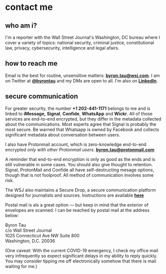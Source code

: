 # contact me

## who am i?

I'm a reporter with the Wall Street Journal's Washington, DC bureau where I cover a variety of topics: national security, criminal justice, constitutional law, privacy, cybersecurity, intelligence and legal afairs.

## how to reach me

Email is the best for routine, unsensitive matters: **[byron.tau@wsj.com](mailto:byron.tau@wsj.com)**. I am on Twitter at **[@byrontau](https://www.twitter.com/byrontau)** and my DMs are open to all. I'm also on **[LinkedIn](https://www.linkedin.com/in/byrontau)**.

## secure communication

For greater security, the number **+1 202-441-1171** belongs to me and is linked to **iMessage,** **Signal**, **Confide**, **WhatsApp** and **Wickr**. All of those services are end-to-end encrypted, but they differ in the metadata collected about the communications. Most experts agree that Signal is probably the most secure. Be warned that Whatsapp is owned by Facebook and collects significant metadata about conversation between users. 

I also have Protonmail account, which is zero-knowledge end-to-end encrypted *only with other Protonmail users*. **[byron.tau@protonmail.com](mailto:byron.tau@protonmail.com)**

A reminder that end-to-end encryption is only as good as the ends and is still vulnerable in some cases. You should also give thought to retention. Signal, ProtonMail and Confide all have self-destructing mesage options, though that is not foolproof.  All method of communication involves some risk. 

The WSJ also maintains a Secure Drop, a secure communication platform designed for journalists and sources. Instructions are available **[here](https://www.wsj.com/tips)**

Postal mail is als a great option — but keep in mind that the exterior of envelopes are scanned. I can be reached by postal mail at the address below:


Byron Tau</br>
c/o Wall Street Journal</br>
1025 Connecticut Ave NW Suite 800</br>
Washington, D.C. 20036</br>

(One caveat: With the current COVID-19 emergency, I check my office mail very infrequently so expect significant delays in my ability to reply quickly. You may consider tipping me off electronically somehow that there is mail waiting for me.)
